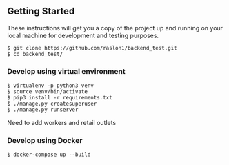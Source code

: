 ## Getting Started
These instructions will get you a copy of the project up and running on your local machine for development and testing purposes.
```shell
$ git clone https://github.com/raslon1/backend_test.git
$ cd backend_test/
```

### Develop using virtual environment
```shell
$ virtualenv -p python3 venv
$ source venv/bin/activate
$ pip3 install -r requirements.txt
$ ./manage.py createsuperuser
$ ./manage.py runserver
```
Need to add workers and retail outlets


### Develop using Docker

```shell
$ docker-compose up --build
```
